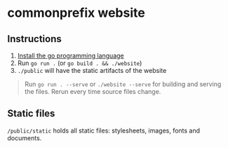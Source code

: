 # commonprefix website

## Instructions

1. [Install the go programming language](https://go.dev/doc/install)
2. Run `go run .` (or `go build . && ./website`)
3. `./public` will have the static artifacts of the website

> Run `go run . --serve` or `./website --serve` for building and serving the files. Rerun every time source files change.

## Static files

`/public/static` holds all static files: stylesheets, images, fonts and documents.